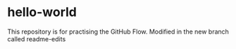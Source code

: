 # hello-world
This repository is for practising the GitHub Flow.
Modified in the new branch called readme-edits